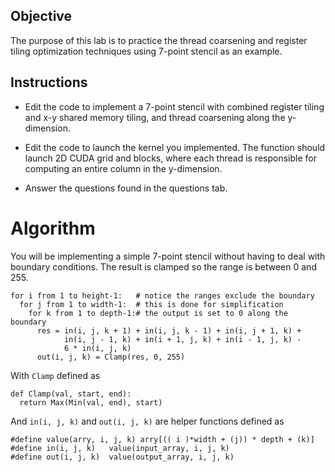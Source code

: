 
## Objective

The purpose of this lab is to practice the thread coarsening and register tiling optimization techniques using 7-point stencil as an example.


## Instructions

* Edit the code to implement a 7-point stencil with combined register tiling and x-y shared memory tiling, and thread coarsening along the y-dimension.

* Edit the code to launch the kernel you implemented. The function should launch 2D CUDA grid and blocks, where each thread is responsible for computing an entire column in the y-dimension.

* Answer the questions found in the questions tab.


# Algorithm

You will be implementing a simple 7-point stencil without having to deal with boundary conditions. The result is clamped so the range is between 0 and 255.

    for i from 1 to height-1:   # notice the ranges exclude the boundary
      for j from 1 to width-1:  # this is done for simplification
        for k from 1 to depth-1:# the output is set to 0 along the boundary
          res = in(i, j, k + 1) + in(i, j, k - 1) + in(i, j + 1, k) +
                in(i, j - 1, k) + in(i + 1, j, k) + in(i - 1, j, k) -
                6 * in(i, j, k)
          out(i, j, k) = Clamp(res, 0, 255)

With `Clamp` defined as

    def Clamp(val, start, end):
      return Max(Min(val, end), start)

And `in(i, j, k)` and `out(i, j, k)` are helper functions defined as

    #define value(arry, i, j, k) arry[(( i )*width + (j)) * depth + (k)]
    #define in(i, j, k)   value(input_array, i, j, k)
    #define out(i, j, k)  value(output_array, i, j, k)


